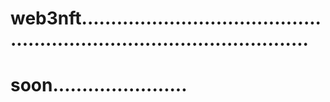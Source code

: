 # web3nft............................................................................................
# soon.......................
